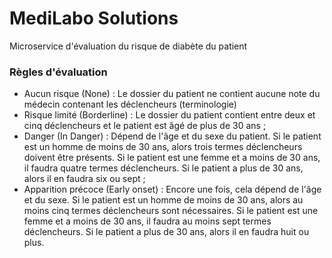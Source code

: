 # MediLabo Solutions
Microservice d'évaluation du risque de diabète du patient

### Règles d'évaluation
- Aucun risque (None) : Le dossier du patient ne contient aucune note du médecin contenant les déclencheurs (terminologie)
- Risque limité (Borderline) : Le dossier du patient contient entre deux et cinq déclencheurs et le patient est âgé de plus de 30 ans ;
- Danger (In Danger) : Dépend de l'âge et du sexe du patient. Si le patient est un homme de moins de 30 ans, alors trois termes déclencheurs doivent être présents. Si le patient est une femme et a moins de 30 ans, il faudra quatre termes déclencheurs. Si le patient a plus de 30 ans, alors il en faudra six ou sept ;
- Apparition précoce (Early onset) : Encore une fois, cela dépend de l'âge et du sexe. Si le patient est un homme de moins de 30 ans, alors au moins cinq termes déclencheurs sont nécessaires. Si le patient est une femme et a moins de 30 ans, il faudra au moins sept termes déclencheurs. Si le patient a plus de 30 ans, alors il en faudra huit ou plus.